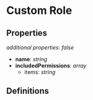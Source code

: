 # Custom Role

<!-- markdownlint-disable MD036 -->

## Properties

*additional properties: false*

- **name**: *string*
- **includedPermissions**: *array*
  - items: *string*

## Definitions

